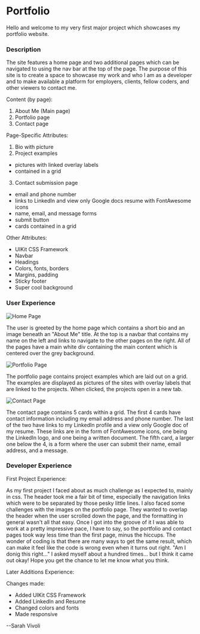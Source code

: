 # Portfolio

Hello and welcome to my very first major project which showcases my portfolio website.

### Description

The site features a home page and two additional pages which can be navigated to using the nav bar at the top of the page. The purpose of this site is to create a space to showcase my work and who I am as a developer and to make available a platform for employers, clients, fellow coders, and other viewers to contact me.

Content (by page):
1. About Me (Main page)
2. Portfolio page
3. Contact page

Page-Specific Attributes:
1. Bio with picture
2. Project examples
- pictures with linked overlay labels 
- contained in a grid
3. Contact submission page
- email and phone number
- links to LinkedIn and view only Google docs resume with FontAwesome icons
- name, email, and message forms
- submit button
- cards contained in a grid

Other Attributes:
* UIKit CSS Framework
* Navbar
* Headings
* Colors, fonts, borders
* Margins, padding
* Sticky footer
* Super cool background

### User Experience

![Home Page](https://i.imgur.com/YpP7RxF.jpg)

The user is greeted by the home page which contains a short bio and an image beneath an "About Me" title. At the top is a navbar that contains my name on the left and links to navigate to the other pages on the right. All of the pages have a main white div containing the main content which is centered over the grey background.

![Portfolio Page](https://i.imgur.com/GLbVn6U.png)

The portfolio page contains project examples which are laid out on a grid. The examples are displayed as pictures of the sites with overlay labels that are linked to the projects. When clicked, the projects open in a new tab.

![Contact Page](https://i.imgur.com/sxU5g4Z.png)

The contact page contains 5 cards within a grid. The first 4 cards have contact information including my email address and phone number. The last of the two have links to my LinkedIn profile and a view only Google doc of my resume. These links are in the form of FontAwesome icons, one being the LinkedIn logo, and one being a written document. The fifth card, a larger one below the 4,  is a form where the user can submit their name, email address, and a message.


### Developer Experience

First Project Experience:

As my first project I faced about as much challenge as I expected to, mainly in css. The header took me a fair bit of time, especially the navigation links which were to be separated by those pesky little lines. I also faced some challenges with the images on the portfolio page. They wanted to overlap the header when the user scrolled down the page, and the formatting in general wasn't all that easy. Once I got into the groove of it I was able to work at a pretty impressive pace, I have to say, so the portfolio and contact pages took way less time than the first page, minus the hiccups. The wonder of coding is that there are many ways to get the same result, which can make it feel like the code is wrong even when it turns out right. "Am I donig this right..." I asked myself about a hundred times... but I think it came out okay! Hope you get the chance to let me know what you think.

Later Additions Experience:

Changes made:
* Added UIKit CSS Framework
* Added LinkedIn and Resume
* Changed colors and fonts
* Made responsive

--Sarah Vivoli
